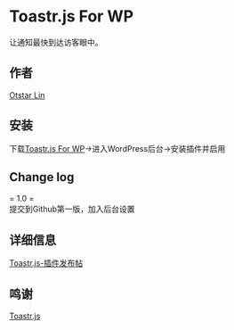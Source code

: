 # Toastr.js For WP

让通知最快到达访客眼中。

## 作者

[Otstar Lin](https://syfxlin.win)

## 安装

下载[Toastr.js For WP](https://github.com/syfxlin/toast-for-wp)→进入WordPress后台→安装插件并启用


## Change log  

= 1.0 =  
提交到Github第一版，加入后台设置

## 详细信息

[Toastr.js-插件发布帖](https://blog.syfxlin.win/toastr-js.html)

## 鸣谢

[Toastr.js](https://github.com/CodeSeven/toastr)
